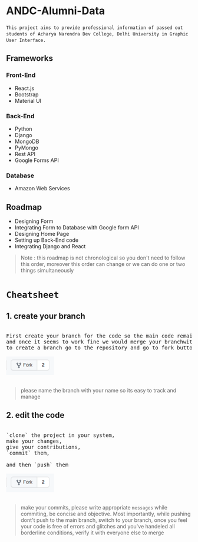 # ANDC-Alumni-Data
`This project aims to provide professional information of passed out students of Acharya Narendra Dev College, Delhi University in Graphic User Interface.`

## Frameworks

### Front-End

- React.js
- Bootstrap
- Material UI

### Back-End

- Python
- Django
- MongoDB
- PyMongo
- Rest API
- Google Forms API

### Database 

- Amazon Web Services

## Roadmap

- Designing Form
- Integrating Form to Database with Google form API
- Designing Home Page
- Setting up Back-End code
- Integrating Django and React

> Note : this roadmap is not chronological so you don't need to follow this order, moreover this order can change or we can do one or two things simultaneously


# `Cheatsheet`

## 1. create your branch

<pre>

First create your branch for the code so the main code remains isolated from bugs you may cause while contributing, 
and once it seems to work fine we would merge your branchwith main. 
to create a branch go to the repository and go to fork button on top right menu 

<img src='readme-img/fork.png' height='50'>

</pre>

> please name the branch with your name so its easy to track and manage

## 2. edit the code

<pre>

`clone` the project in your system, 
make your changes, 
give your contributions, 
`commit` them,
 
and then `push` them

<img src='readme-img/fork.png' height='50'>

</pre>

> make your commits, please write appropriate `messages` while commiting, be concise and objective. Most importantly, while pushing dont't push to the main branch, switch to your branch, once you feel your code is free of errors and glitches and you've handeled all  borderline conditions, verify it with everyone else to merge

